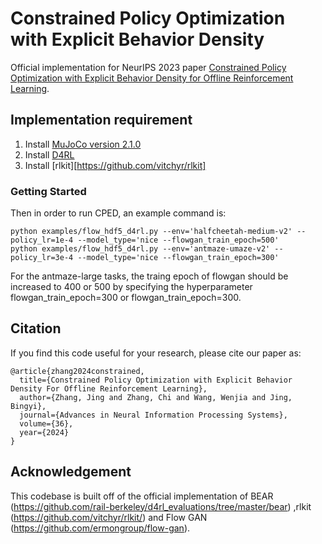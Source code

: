 # Constrained Policy Optimization with Explicit Behavior Density

Official implementation for NeurIPS 2023 paper [Constrained Policy Optimization with Explicit Behavior Density for Offline Reinforcement Learning](https://arxiv.org/abs/2301.12130).


## Implementation requirement

1. Install [MuJoCo version 2.1.0](https://github.com/google-deepmind/mujoco/releases?page=2)
2. Install [D4RL](https://github.com/Farama-Foundation/D4RL/tree/4aff6f8c46f62f9a57f79caa9287efefa45b6688)
3. Install [rlkit][https://github.com/vitchyr/rlkit] 


### Getting Started

Then in order to run CPED, an example command is:

```
python examples/flow_hdf5_d4rl.py --env='halfcheetah-medium-v2' --policy_lr=1e-4 --model_type='nice --flowgan_train_epoch=500'
python examples/flow_hdf5_d4rl.py --env='antmaze-umaze-v2' --policy_lr=3e-4 --model_type='nice --flowgan_train_epoch=300'
```

For the antmaze-large tasks, the traing epoch of flowgan should be increased to 400 or 500 by specifying the hyperparameter flowgan_train_epoch=300 or flowgan_train_epoch=300.


## Citation

If you find this code useful for your research, please cite our paper as:

```
@article{zhang2024constrained,
  title={Constrained Policy Optimization with Explicit Behavior Density For Offline Reinforcement Learning},
  author={Zhang, Jing and Zhang, Chi and Wang, Wenjia and Jing, Bingyi},
  journal={Advances in Neural Information Processing Systems},
  volume={36},
  year={2024}
}
```



## Acknowledgement

This codebase is built off of the official implementation of BEAR (https://github.com/rail-berkeley/d4rl_evaluations/tree/master/bear) ,rlkit (https://github.com/vitchyr/rlkit/) and Flow GAN (https://github.com/ermongroup/flow-gan). 